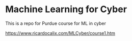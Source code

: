 # Machine Learning for Cyber

This is a repo for Purdue course for ML in cyber

https://www.ricardocalix.com/MLCyber/course1.htm
